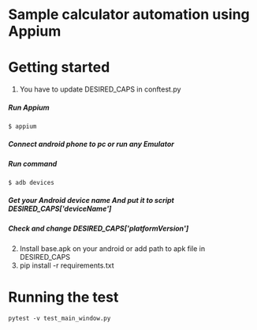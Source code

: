 # Sample calculator automation using Appium

# Getting started
1) You have to update DESIRED_CAPS in conftest.py 
##### Run Appium 
`$ appium` 
##### Connect android phone to pc or run any Emulator 
##### Run command 
`$ adb devices` 
##### Get your Android device name And put it to script DESIRED_CAPS['deviceName'] 
##### Check and change DESIRED_CAPS['platformVersion']


2) Install base.apk on your android or add path to apk file in DESIRED_CAPS
3) pip install -r requirements.txt

# Running the test

`pytest -v test_main_window.py`




